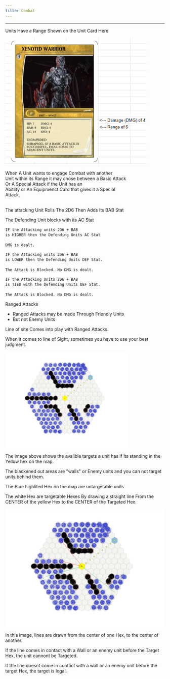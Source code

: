 ```yaml
---
title: Combat		
---
```

___			
Units Have a Range Shown on the Unit Card Here				

![Unit](./combat/combat_unit.PNG)
				
When A Unit wants to engage Combat with another				
Unit within its Range it may chose between a Basic Attack				
Or A Special Attack if the Unit has an 				
Abitlity or An Equipmenct Card that gives it a Special				
Attack. 				

<br>
The attacking Unit Rolls The 2D6				
Then Adds Its BAB Stat				
				
The Defending Unit blocks with its AC Stat				


```
IF the Attacking units 2D6 + BAB				
is HIGHER then the Defending Units AC Stat				
				
DMG is dealt. 				
```

```
IF the Attacking units 2D6 + BAB 				
is LOWER then the Defending Units DEF Stat.				
				
The Attack is Blocked. No DMG is dealt. 				
```

```
IF the Attacking Units 2D6 + BAB				
is TIED with the Defending Units DEF Stat. 				
				
The Attack is Blocked. No DMG is dealt. 				
```


Ranged Attacks				
* Ranged Attacks may be made Through Friendly Units			
* But not Enemy Units			
				
Line of site Comes into play with Ranged Attacks. 				
				
When it comes to line of Sight, sometimes you have to use your best judgment.

![Line Of Sight](./combat/los.PNG)

The image above shows the avalible targets a unit has if its standing in the Yellow hex on the map.

The blackened out areas are "walls" or Enemy units and you can not target units behind them.

The Blue highlited Hex on the map are untargetable units.		

The white Hex are targetable Hexes By drawing a straight line From the CENTER of the yellow Hex to the CENTER of the Targeted Hex.

![Line Of Sight](./combat/los2.PNG)

In this image, lines are drawn from the center of one Hex, to the center of another.	

If the line comes in contact with a Wall or an enemy unit before the Target Hex, the unit cannont be Targeted. 	

If the line doesnt come in contact with a wall or an enemy unit before the target Hex, the target is legal.
<br>
<br>